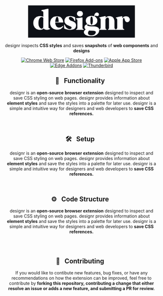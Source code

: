 <p align="center"><a href="https://darkreader.org" target="_blank" rel="noreferrer noopener"><img width="350" alt="designr logo" src="https://github.com/ANG13T/designr/blob/main/assets/logo_dark.png"></a></p>

<p align="center">designr inspects <strong>CSS styles</strong> and saves <strong>snapshots</strong> of <strong>web components</strong> and <strong>designs</strong></p>

<p align="center"><a rel="noreferrer noopener" href="https://chrome.google.com/webstore/detail/dark-reader/eimadpbcbfnmbkopoojfekhnkhdbieeh/"><img alt="Chrome Web Store" src="https://img.shields.io/badge/Chrome-141e24.svg?&style=for-the-badge&logo=google-chrome&logoColor=white"></a>  <a rel="noreferrer noopener" href="https://addons.mozilla.org/firefox/addon/darkreader/"><img alt="Firefox Add-ons" src="https://img.shields.io/badge/Firefox-141e24.svg?&style=for-the-badge&logo=firefox-browser&logoColor=white"></a>  <a rel="noreferrer noopener" href="https://darkreader.org/safari/"><img alt="Apple App Store" src="https://img.shields.io/badge/Safari-141e24.svg?&style=for-the-badge&logo=safari&logoColor=white"></a>  <a rel="noreferrer noopener" href="https://microsoftedge.microsoft.com/addons/detail/dark-reader/ifoakfbpdcdoeenechcleahebpibofpc/"><img alt="Edge Addons" src="https://img.shields.io/badge/Edge-141e24.svg?&style=for-the-badge&logo=microsoft-edge&logoColor=white"></a>  <a el="noreferrer noopener" href="https://addons.thunderbird.net/thunderbird/addon/darkreader"><img alt="Thunderbird" src="https://img.shields.io/badge/Thunderbird-141e24.svg?&style=for-the-badge&logo=thunderbird&logoColor=white"></a>
  


<h2 align="center">🎨 &nbsp; Functionality &nbsp;</h2>
<p align="center">designr is an <strong>open-source</strong> <strong>browser extension</strong> designed to inspect and save CSS styling on web pages. designr provides information about <strong>element styles</strong> and save the styles into a palette for later use. designr is a simple and intuitive way for designers and web developers to  <strong>save CSS references.</strong></p>
<br/>

<h2 align="center">🛠 &nbsp; Setup &nbsp;</h2>
<p align="center">designr is an <strong>open-source</strong> <strong>browser extension</strong> designed to inspect and save CSS styling on web pages. designr provides information about <strong>element styles</strong> and save the styles into a palette for later use. designr is a simple and intuitive way for designers and web developers to  <strong>save CSS references.</strong></p>

<br/>

<h2 align="center">⚙️ &nbsp; Code Structure &nbsp;</h2>
<p align="center">designr is an <strong>open-source</strong> <strong>browser extension</strong> designed to inspect and save CSS styling on web pages. designr provides information about <strong>element styles</strong> and save the styles into a palette for later use. designr is a simple and intuitive way for designers and web developers to  <strong>save CSS references.</strong></p>

```
```
<br/>

<h2 align="center">💜 &nbsp; Contributing &nbsp;</h2>
<p align="center">If you would like to contibute new features, bug fixes, or have any recommendations on how the extension can be improved, feel free to contribute by <strong>forking this repository, contributing a change that either resolve an issue or adds a new feature, and submitting a PR for review.</strong></p>
